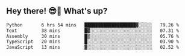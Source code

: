 ## Hey there! 😎👋 What's up?

<!--START_SECTION:waka-->

```txt
Python       6 hrs 54 mins   ███████████████████▓░░░░░   79.26 %
Text         38 mins         █▓░░░░░░░░░░░░░░░░░░░░░░░   07.31 %
Assembly     30 mins         █▒░░░░░░░░░░░░░░░░░░░░░░░   05.76 %
TypeScript   20 mins         █░░░░░░░░░░░░░░░░░░░░░░░░   03.90 %
JavaScript   13 mins         ▓░░░░░░░░░░░░░░░░░░░░░░░░   02.52 %
```

<!--END_SECTION:waka-->
